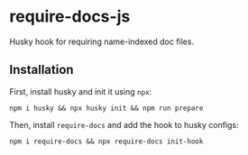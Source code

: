 # require-docs-js

Husky hook for requiring name-indexed doc files.

## Installation

First, install husky and init it using `npx`:

```
npm i husky && npx husky init && npm run prepare
```

Then, install `require-docs` and add the hook to husky configs:

```
npm i require-docs && npx require-docs init-hook
```
